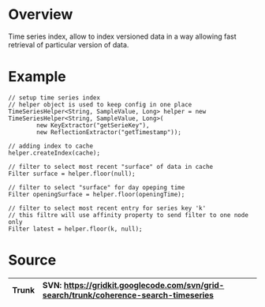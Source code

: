 # Overview #
Time series index, allow to index versioned data in a way allowing fast retrieval of particular version of data.

# Example #
```
// setup time series index
// helper object is used to keep config in one place
TimeSeriesHelper<String, SampleValue, Long> helper = new TimeSeriesHelper<String, SampleValue, Long>(
		new KeyExtractor("getSerieKey"), 
		new ReflectionExtractor("getTimestamp"));

// adding index to cache		
helper.createIndex(cache);

// filter to select most recent "surface" of data in cache
Filter surface = helper.floor(null);

// filter to select "surface" for day opeping time
Filter openingSurface = helper.floor(openingTime);

// filter to select most recent entry for series key 'k'
// this filtre will use affinity property to send filter to one node only
Filter latest = helper.floor(k, null);
```


# Source #
| Trunk | **SVN:** https://gridkit.googlecode.com/svn/grid-search/trunk/coherence-search-timeseries |
|:------|:------------------------------------------------------------------------------------------|